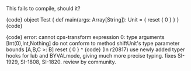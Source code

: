 This fails to compile, should it?

{code}
object Test {
  def main(args: Array[String]): Unit = {
    reset { 0 }
  }
}
{code}

{code}
error: cannot cps-transform expression 0: type arguments [Int(0),Int,Nothing] do not conform to method shiftUnit's type parameter bounds [A,B,C >: B]
    reset { 0 }
            ^
{code}
(In r20817) use newly added typer hooks for lub and BYVALmode, giving much more precise typing. fixes SI-1929, SI-1808, SI-1820. review by community.
